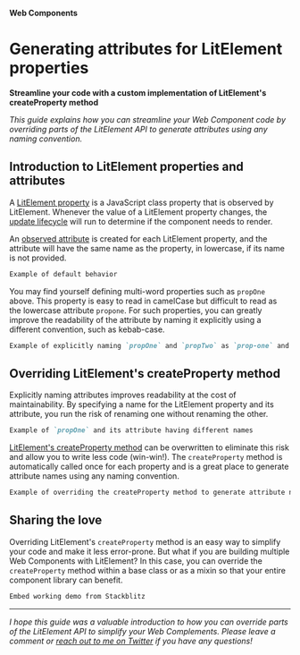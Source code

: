 **Web Components**
# Generating attributes for LitElement properties
**Streamline your code with a custom implementation of LitElement's createProperty method**

_This guide explains how you can streamline your Web Component code by overriding parts of the LitElement API to generate attributes using any naming convention._

## Introduction to LitElement properties and attributes
A [LitElement property](https://lit-element.polymer-project.org/guide/properties#overview) is a JavaScript class property that is observed by LitElement. Whenever the value of a LitElement property changes, the [update lifecycle](https://lit-element.polymer-project.org/guide/lifecycle#overview) will run to determine if the component needs to render.

An [observed attribute](https://lit-element.polymer-project.org/guide/properties#observed-attributes) is created for each LitElement property, and the attribute will have the same name as the property, in lowercase, if its name is not provided. 

```markdown
Example of default behavior
```

You may find yourself defining multi-word properties such as `propOne` above. This property is easy to read in camelCase but difficult to read as the lowercase attribute `propone`. For such properties, you can greatly improve the readability of the attribute by naming it explicitly using a different convention, such as kebab-case.

```markdown
Example of explicitly naming `propOne` and `propTwo` as `prop-one` and `prop-two`, respectively.
```

## Overriding LitElement's createProperty method

Explicitly naming attributes improves readability at the cost of maintainability. By specifying a name for the LitElement property and its attribute, you run the risk of renaming one without renaming the other.

```markdown
Example of `propOne` and its attribute having different names
```

[LitElement's createProperty method](https://lit-element.polymer-project.org/api/classes/_lib_updating_element_.updatingelement.html#createproperty) can be overwritten to eliminate this risk and allow you to write less code (win-win!). The `createProperty` method is automatically called once for each property and is a great place to generate attribute names using any naming convention.

```markdown
Example of overriding the createProperty method to generate attribute names using kebab-case
```

## Sharing the love

Overriding LitElement's `createProperty` method is an easy way to simplify your code and make it less error-prone. But what if you are building multiple Web Components with LitElement? In this case, you can override the `createProperty` method within a base class or as a mixin so that your entire component library can benefit.

```markdown
Embed working demo from Stackblitz
```

---

_I hope this guide was a valuable introduction to how you can override parts of the LitElement API to simplify your Web Complements. Please leave a comment or [reach out to me on Twitter](https://twitter.com/DaytonBobbitt) if you have any questions!_

